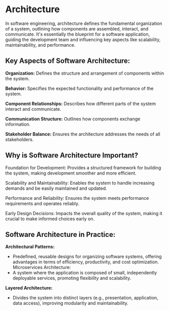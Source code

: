 # Architecture
In software engineering, architecture defines the fundamental organization of a system, outlining how components are assembled, interact, and communicate. 
It's essentially the blueprint for a software application, guiding the development team and influencing key aspects like scalability, maintainability, and performance. 

## Key Aspects of Software Architecture:
**Organization:** Defines the structure and arrangement of components within the system.

**Behavior:** Specifies the expected functionality and performance of the system.

**Component Relationships:** Describes how different parts of the system interact and communicate.

**Communication Structure:** Outlines how components exchange information.

**Stakeholder Balance:** Ensures the architecture addresses the needs of all stakeholders. 


## Why is Software Architecture Important?

Foundation for Development: 
Provides a structured framework for building the system, making development smoother and more efficient. 

Scalability and Maintainability:
Enables the system to handle increasing demands and be easily maintained and updated. 

Performance and Reliability:
Ensures the system meets performance requirements and operates reliably. 

Early Design Decisions:
Impacts the overall quality of the system, making it crucial to make informed choices early on. 

## Software Architecture in Practice:
**Architectural Patterns:**
- Predefined, reusable designs for organizing software systems, offering advantages in terms of efficiency, productivity, and cost optimization. 
Microservices Architecture:
- A system where the application is composed of small, independently deployable services, promoting flexibility and scalability. 

**Layered Architecture:**
- Divides the system into distinct layers (e.g., presentation, application, data access), improving modularity and maintainability. 
